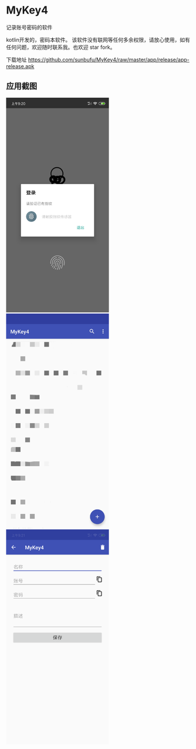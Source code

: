# MyKey4
记录账号密码的软件

kotlin开发的，密码本软件。
该软件没有联网等任何多余权限，请放心使用，如有任何问题，欢迎随时联系我。也欢迎 star fork。

下载地址 <https://github.com/sunbufu/MyKey4/raw/master/app/release/app-release.apk>

## 应用截图
<img src="doc/img/finger.png" width="280"/> <img src="doc/img/main.jpg" width="280"/> <img src="doc/img/update.png" width="280"/>